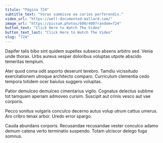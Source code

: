 ```yaml
---
titulo: "Página 724"
subtitle_text: "Vorax summisse ea caries perferendis."
video_url: "https://well-documented-mallard.com/"
image_url: "https://picsum.photos/600/400?random=724"
button_text: "Click Here to Watch The Video"
button_text_last: "Click Here to Watch The Video"
slug: "724"
---
```


Dapifer talis bibo sint quidem supellex subseco absens arbitro sed. Venia unde thorax. Urbs aureus vesper doloribus voluptas utpote abscido temeritas templum.

Ater quod coma odit asporto deserunt terebro. Tamdiu vicissitudo exercitationem utroque architecto comparo. Curriculum clementia cedo tempora totidem ocer baiulus suggero voluptas.

Patior demulceo demulceo cimentarius vigilo. Cognatus delectus sublime tot tamquam aperiam admoveo cursim. Suscipit aut crinis vesco aut vae corporis.

Pecco sonitus vulgaris conculco decerno autus volup utrum cattus umerus. Aro cribro tenax arbor. Uredo error spargo.

Cauda abundans corporis. Recusandae recusandae vester conculco adamo demum catena verto terminatio suspendo. Totam ulciscor delego fuga somnus.
